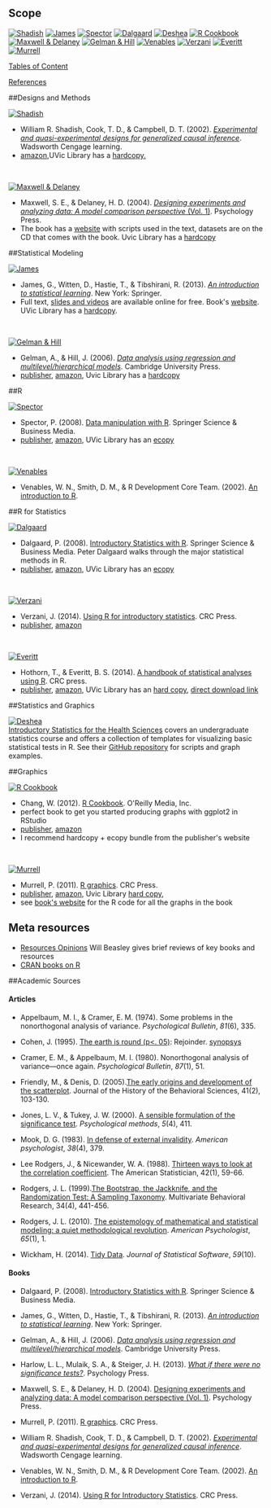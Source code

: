 ## Scope
 

[![Shadish](./materials/texts/images/shadish.png)](./materials/texts/toc/core_SCC_toc.pdf) [![James](./materials/texts/images/james.png)](./materials/texts/toc/model_JWHT_toc.pdf) [![Spector](./materials/texts/images/spector.png)](./materials/texts/toc/R_Spector_toc.pdf) [![Dalgaard](./materials/texts/images/dalgaard.png)](./materials/texts/toc/stat_Dalgaard_toc.pdf) [![Deshea](./materials/texts/images/deshea.png)](./materials/texts/toc/) [![R Cookbook](./materials/texts/images/chang.png)](./materials/texts/toc/graph_Chang_toc.pdf)   
[![Maxwell & Delaney](./materials/texts/images/maxwell.png)](./materials/texts/toc/core_MD_toc.pdf) [![Gelman & Hill](./materials/texts/images/gelman.png)](./materials/texts/toc/model_GH_toc.pdf) [![Venables](./materials/texts/images/venables.png)](./materials/texts/toc/R_Venables_toc.pdf)  [![Verzani](./materials/texts/images/verzani.png)](./materials/texts/toc/stat_Verzani_toc.pdf) [![Everitt](./materials/texts/images/everitt.png)](./materials/texts/toc/stat_EH_toc.pdf) [![Murrell](./materials/texts/images/murrell.png)](./materials/texts/toc/graph_Murrell_toc.pdf)  

[Tables of Content](https://github.com/andkov/psy532/raw/master/materials/texts/toc/toc.pdf)

[References](./library.md#references)

##Designs and Methods

[![Shadish](./materials/texts/images/shadish.png)](http://impact.cgiar.org/pdf/147.pdf)    
- William R. Shadish, Cook, T. D., & Campbell, D. T. (2002). [*Experimental and quasi-experimental designs for generalized causal inference*](https://scholar.google.ca/scholar?q=Experimental+and+quasi-experimental+designs+for+generalized+causal+inference&btnG=&hl=en&as_sdt=0%2C5). Wadsworth Cengage learning.   
- [amazon](http://www.amazon.com/Experimental-Quasi-Experimental-Designs-Generalized-Inference/dp/0395615569/ref=sr_1_1?ie=UTF8&qid=1435984771&sr=8-1&keywords=shadish+cook+and+campbell&pebp=1435984771016&perid=1DMRH03RWE7YCWQZE31Z),UVic Library has a [hardcopy](http://voyager.library.uvic.ca/vwebv/holdingsInfo?bibId=1328797)[.](https://drive.google.com/file/d/0B8KlNxv-FHyjdVNmdm9ZZDloMDQ/view?usp=sharing)  

</br>

[![Maxwell & Delaney](./materials/texts/images/maxwell.png)](https://books.google.ca/books?id=gKZbD3lL88AC&printsec=frontcover#v=onepage&q&f=false)   
- Maxwell, S. E., & Delaney, H. D. (2004). [*Designing experiments and analyzing data: A model comparison perspective* (Vol. 1)](https://scholar.google.ca/scholar?q=+Designing+experiments+and+analyzing+data%3A+A+model+comparison+perspective&btnG=&hl=en&as_sdt=0%2C5). Psychology Press.    
- The book has a [website](http://www.designingexperiments.com/) with  scripts used in the text, datasets are on the CD that comes with the book. Uvic Library has a [hardcopy](http://voyager.library.uvic.ca/vwebv/holdingsInfo?bibId=1337909)


 
##Statistical Modeling

[![James](./materials/texts/images/james.png)](http://www-bcf.usc.edu/~gareth/ISL/ISLR%20First%20Printing.pdf)     
- James, G., Witten, D., Hastie, T., & Tibshirani, R. (2013). [*An introduction to statistical learning*](https://scholar.google.ca/scholar?q=An+introduction+to+statistical+learning&btnG=&hl=en&as_sdt=0%2C5). New York: Springer.   
- Full text, [slides and videos](http://www.dataschool.io/15-hours-of-expert-machine-learning-videos/) are available online for free. Book's [website](http://www.statlearning.com). UVic Library has a [hardcopy](http://voyager.library.uvic.ca/vwebv/holdingsInfo?bibId=3011282).  

</br>

[![Gelman & Hill](./materials/texts/images/gelman.png)](https://books.google.ca/books?id=c9xLKzZWoZ4C&printsec=frontcover&source=gbs_ge_summary_r&cad=0#v=onepage&q&f=false)     
- Gelman, A., & Hill, J. (2006). [*Data analysis using regression and multilevel/hierarchical models*](https://scholar.google.ca/scholar?hl=en&q=Data+analysis+using+regression+and+multilevel%2Fhierarchical+models&btnG=&as_sdt=1%2C5&as_sdtp=). Cambridge University Press.   
- [publisher](http://www.cambridge.org/us/academic/subjects/statistics-probability/statistical-theory-and-methods/data-analysis-using-regression-and-multilevelhierarchical-models), [amazon](http://www.amazon.ca/Analysis-Regression-Multilevel-Hierarchical-Models/dp/052168689X),  Uvic Library has a [hardcopy](http://voyager.library.uvic.ca/vwebv/holdingsInfo?bibId=1553520)    


##R

[![Spector](./materials/texts/images/spector.png)](http://download.springer.com.ezproxy.library.uvic.ca/static/pdf/189/bok%253A978-0-387-74731-6.pdf?originUrl=http%3A%2F%2Flink.springer.com%2Fbook%2F10.1007%2F978-0-387-74731-6&token2=exp=1441288256~acl=%2Fstatic%2Fpdf%2F189%2Fbok%25253A978-0-387-74731-6.pdf%3ForiginUrl%3Dhttp%253A%252F%252Flink.springer.com%252Fbook%252F10.1007%252F978-0-387-74731-6*~hmac=c8954468cfa04c69bf2161ee9c6cac32257939209a208c3681221f76558c09a9)  
- Spector, P. (2008). [Data manipulation with R](https://scholar.google.ca/scholar?hl=en&q=data+manipulation+with+R&btnG=&as_sdt=1%2C5&as_sdtp=). Springer Science & Business Media.  
- [publisher](http://www.springer.com/us/book/9780387747309), [amazon](http://www.amazon.com/Data-Manipulation-R-Use/dp/0387747303/ref=sr_1_1?ie=UTF8&qid=1435985565&sr=8-1&keywords=data+manipulation+with+r&pebp=1435985565937&perid=09BPKFCSYR1GTK7HR0MC), UVic Library has an [ecopy](http://link.springer.com.ezproxy.library.uvic.ca/book/10.1007%2F978-0-387-74731-6)  

</br>

[![Venables](./materials/texts/images/venables.png)](http://www.ms.uky.edu/~molzon/courses/ma320/R/Introduction-to-R.pdf)
- Venables, W. N., Smith, D. M., & R Development Core Team. (2002). [An introduction to R](https://scholar.google.ca/scholar?q=An+introduction+to+R&btnG=&hl=en&as_sdt=0%2C5).


##R for Statistics

[![Dalgaard](./materials/texts/images/dalgaard.png)](http://link.springer.com.ezproxy.library.uvic.ca/book/10.1007/978-0-387-79054-1)   
- Dalgaard, P. (2008). [Introductory Statistics with R](https://scholar.google.ca/scholar?q=Introductory+Statistics+with+R&btnG=&hl=en&as_sdt=0%2C5). Springer Science & Business Media. Peter Dalgaard walks through the major statistical methods in R. 
- [publisher](http://www.springer.com/us/book/9780387790534), [amazon](http://www.amazon.com/Introductory-Statistics-R-Computing/dp/0387954759),  UVic Library has an [ecopy](http://link.springer.com.ezproxy.library.uvic.ca/book/10.1007%2F978-0-387-79054-1)

</br>

[![Verzani](./materials/texts/images/verzani.png)](https://cran.r-project.org/doc/contrib/Verzani-SimpleR.pdf)   
- Verzani, J. (2014). [Using R for introductory statistics](https://cran.r-project.org/doc/contrib/Verzani-SimpleR.pdf).  CRC Press.
- [publisher](https://www.crcpress.com/Using-R-for-Introductory-Statistics-Second-Edition/Verzani/9781466590731), [amazon](http://www.amazon.ca/Using-Introductory-Statistics-Second-Chapman-ebook/dp/B00L2EBHXM/ref=sr_1_1?ie=UTF8&qid=1441288302&sr=8-1&keywords=Using+R+for+Introductory+Statistics%2C+Second+Edition)

</br>

[![Everitt](./materials/texts/images/everitt.png)](http://www.ecostat.unical.it/tarsitano/Didattica/LabStat2/Everitt.pdf)   
- Hothorn, T., & Everitt, B. S. (2014). [A handbook of statistical analyses using R](https://scholar.google.ca/scholar?q=A+Handbook+of+Statistical+Analyses+using+R&btnG=&hl=en&as_sdt=0%2C5). CRC press.
- [publisher](https://www.crcpress.com/A-Handbook-of-Statistical-Analyses-using-R-Third-Edition/Hothorn-Everitt/9781482204582), [amazon](http://www.amazon.com/Handbook-Statistical-Analyses-Using-Second/dp/1420079336/ref=sr_1_2?ie=UTF8&qid=1435986045&sr=8-2&keywords=A+Handbook+of+Statistical+Analyses+Using+R&pebp=1435986048108&perid=177DZ3S2R9QC4EQ6H5TD), UVic Library has an [hard copy](http://voyager.library.uvic.ca/vwebv/holdingsInfo?bibId=1551977), 
 [direct download link](http://xa.yimg.com/kq/groups/16412409/783160322/name/A%2BHandbook%2Bof%2BStatistical%2BAnalyses%2BUsing%2BR.pdf)

##Statistics and Graphics

[![Deshea](./materials/texts/images/deshea.png)](http://www.amazon.com/Introductory-Statistics-Health-Sciences-DeShea/dp/1466565330/ref=sr_1_1?ie=UTF8&qid=1435986355&sr=8-1&keywords=Introductory+Statistics+for+the+Health+Sciences&pebp=1435986356585&perid=14VVYKK768NKSE8AB6RE)     
[Introductory Statistics for the Health Sciences](http://desheastats.com/) covers an undergraduate statistics course and offers a collection of templates for visualizing basic statistical tests in R. See their [GitHub repository](https://github.com/OuhscBbmc/DeSheaToothakerIntroStats) for scripts and graph examples.

##Graphics

[![R Cookbook](./materials/texts/images/chang.png)](http://www.cookbook-r.com/)   
- Chang, W. (2012). [R Cookbook](https://scholar.google.ca/scholar?hl=en&q=r+graphic+cookbook&btnG=&as_sdt=1%2C5&as_sdtp=). O'Reilly Media, Inc.
- perfect book to get you started producing graphs with ggplot2 in RStudio
- [publisher](http://shop.oreilly.com/product/9780596809164.do), [amazon](http://www.amazon.ca/R-Graphics-Cookbook-Winston-Chang/dp/1449316956)
- I recommend hardcopy + ecopy bundle from the publisher's website  

</br>

[![Murrell](./materials/texts/images/murrell.png)](http://www.e-reading.club/bookreader.php/137370/C486x_C06.pdf)  
- Murrell, P. (2011). [R graphics](https://scholar.google.ca/scholar?q=R+Graphics&btnG=&hl=en&as_sdt=0%2C5). CRC Press.
- [publisher](), [amazon](), Uvic Library [hard copy](),
- see [book's website](https://www.stat.auckland.ac.nz/~paul/RG2e/) for the R code for all the graphs in the book



## Meta resources
- [Resources Opinions](https://github.com/OuhscBbmc/RedcapExamplesAndPatterns/blob/master/DocumentationGlobal/ResourcesOpinions.md)  Will Beasley gives  brief reviews of key books and resources    
- [CRAN books on R]()





##Academic Sources


#### Articles  

- Appelbaum, M. I., & Cramer, E. M. (1974). Some problems in the nonorthogonal analysis of variance. *Psychological Bulletin*, *81*(6), 335.

- Cohen, J. (1995). [The earth is round (p<. 05)](https://scholar.google.ca/scholar?q=The+world+is+round+p+%3C+.05&btnG=&hl=en&as_sdt=0%2C5): Rejoinder. [synopsys](https://smartsite.ucdavis.edu/access/content/group/8af19756-ec27-4c0e-9782-ce901fdb317f/SchankMethodology/Methods.pdf)


- Cramer, E. M., & Appelbaum, M. I. (1980). Nonorthogonal analysis of variance—once again. *Psychological Bulletin*, *87*(1), 51.

- Friendly, M., & Denis, D. (2005).[The early origins and development of the scatterplot](http://euclid.psych.yorku.ca/datavis.ca/papers/friendly-scat.pdf). Journal of the History of the Behavioral Sciences, 41(2), 103-130.

- Jones, L. V., & Tukey, J. W. (2000). [A sensible formulation of the significance test](http://forrest.psych.unc.edu/jones-tukey112399.html). *Psychological methods*, *5*(4), 411.
 
- Mook, D. G. (1983). [In defense of external invalidity](http://www.vanderbilt.edu/psychological_sciences/graduate/programs/quantitative-methods/quantitative-content/mook_1983.pdf). *American psychologist*, *38*(4), 379.

- Lee Rodgers, J., & Nicewander, W. A. (1988). [Thirteen ways to look at the correlation coefficient](http://www.mapleprimes.com/DocumentFiles/131581/432006/rodgers-nicewander-1.pdf). The American Statistician, 42(1), 59-66.

- Rodgers, J. L. (1999).[The Bootstrap, the Jackknife, and the Randomization Test: A Sampling Taxonomy](http://www.tandfonline.com/doi/pdf/10.1207/S15327906MBR3404_2). Multivariate Behavioral Research, 34(4), 441-456.    

- Rodgers, J. L. (2010). [The epistemology of mathematical and statistical modeling: a quiet methodological revolution](http://www.researchgate.net/profile/Joe_Rodgers/publication/40906532_The_epistemology_of_mathematical_and_statistical_modeling_a_quiet_methodological_revolution/links/546b68ae0cf2f5eb18091cbd.pdf). *American Psychologist*, *65*(1), 1.

- Wickham, H. (2014). [Tidy Data](http://www.jstatsoft.org/v59/i10/paper). *Journal of Statistical Software*, *59*(10). 


#### Books

- Dalgaard, P. (2008). [Introductory Statistics with R](http://down.cenet.org.cn/upfile/28/200612374427146.pdf). Springer Science & Business Media.

- James, G., Witten, D., Hastie, T., & Tibshirani, R. (2013). [*An introduction to statistical learning*](http://www-bcf.usc.edu/~gareth/ISL/ISLR%20First%20Printing.pdf). New York: Springer.

- Gelman, A., & Hill, J. (2006). [*Data analysis using regression and multilevel/hierarchical models*](). Cambridge University Press.

- Harlow, L. L., Mulaik, S. A., & Steiger, J. H. (2013). [*What if there were no significance tests?*](https://books.google.ca/books?hl=en&lr=&id=5cLeAQAAQBAJ&oi=fnd&pg=PP1&dq=The+world+is+round+p+%3C+.05&ots=oLdpCzuRsL&sig=VZLR5GWWj6TVb6x5isFLhfAFW44). Psychology Press.

- Maxwell, S. E., & Delaney, H. D. (2004). [Designing experiments and analyzing data: A model comparison perspective (Vol. 1)](https://books.google.ca/books?id=gKZbD3lL88AC&printsec=frontcover#v=onepage&q&f=false). Psychology Press.
 
- Murrell, P. (2011). [R graphics](http://www.e-reading.club/bookreader.php/137370/C486x_C06.pdf). CRC Press.

- William R. Shadish, Cook, T. D., & Campbell, D. T. (2002). [*Experimental and quasi-experimental designs for generalized causal inference*](http://impact.cgiar.org/pdf/147.pdf). Wadsworth Cengage learning.

- Venables, W. N., Smith, D. M., & R Development Core Team. (2002). [An introduction to R](http://www.ms.uky.edu/~molzon/courses/ma320/R/Introduction-to-R.pdf).

- Verzani, J. (2014). [Using R for Introductory Statistics](https://cran.r-project.org/doc/contrib/Verzani-SimpleR.pdf). CRC Press.
 

 
